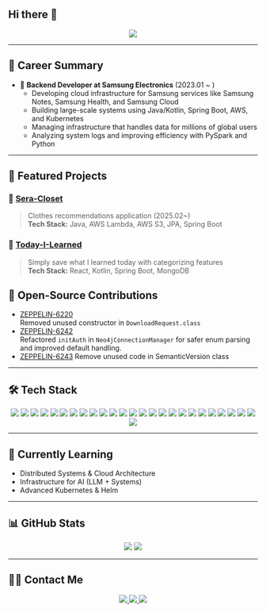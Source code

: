 ## Hi there 👋

<div align="center">
  <img src="https://capsule-render.vercel.app/api?type=cylinder&color=0:ff00ff,100:0000ff&height=120&text=Bang%20the%20world!&animation=scaleIn&fontColor=ffffff&fontSize=60" />
</div>

---

## 🎯 Career Summary
- 🏢 **Backend Developer at Samsung Electronics** (2023.01 ~ )
  - Developing cloud infrastructure for Samsung services like Samsung Notes, Samsung Health, and Samsung Cloud
  - Building large-scale systems using Java/Kotlin, Spring Boot, AWS, and Kubernetes
  - Managing infrastructure that handles data for millions of global users
  - Analyzing system logs and improving efficiency with PySpark and Python

---

## 📂 Featured Projects

### 🔹 [Sera-Closet](https://github.com/Sera-Virtual-Closet)
> Clothes recommendations application (2025.02~) </br>
**Tech Stack:** Java, AWS Lambda, AWS S3, JPA, Spring Boot 

### 🔹 [Today-I-Learned](https://github.com/eunhwa99/Today-I-Learned)
> Simply save what I learned today with categorizing features </br>
**Tech Stack:** React, Kotlin, Spring Boot, MongoDB

## 🌱 Open-Source Contributions
- [ZEPPELIN-6220](https://github.com/apache/zeppelin/pull/49700)  
  Removed unused constructor in `DownloadRequest.class`
- [ZEPPELIN-6242](https://github.com/apache/zeppelin/pull/4975)  
  Refactored `initAuth` in `Neo4jConnectionManager` for safer enum parsing and improved default handling.
- [ZEPPELIN-6243](https://github.com/apache/zeppelin/pull/4978)
  Remove unused code in SemanticVersion class


---

## 🛠️ Tech Stack

<div align="center">
<img src="https://img.shields.io/badge/java-007396?style=for-the-badge&logo=OpenJDK&logoColor=white">
<img src="https://img.shields.io/badge/Spring-6DB33F?style=for-the-badge&logo=Spring&logoColor=white">
<img src="https://img.shields.io/badge/springboot-6DB33F?style=for-the-badge&logo=springboot&logoColor=white">
<img src="https://img.shields.io/badge/JUnit5-25A162?style=for-the-badge&logo=JUnit5&logoColor=white">
<img src="https://img.shields.io/badge/Hibernate-59666C?style=for-the-badge&logo=Hibernate&logoColor=white">
<img src="https://img.shields.io/badge/MySQL-4479A1?style=for-the-badge&logo=MySQL&logoColor=white">
<img src="https://img.shields.io/badge/MongoDB-47A248?style=for-the-badge&logo=MongoDB&logoColor=white"/>
<img src="https://img.shields.io/badge/Apache%20Kafka-000?style=for-the-badge&logo=apachekafka&logoColor=white"> 
<img src="https://img.shields.io/badge/Redis-DC382D?style=for-the-badge&logo=Redis&logoColor=white"> 
<img src="https://img.shields.io/badge/docker-%230db7ed.svg?style=for-the-badge&logo=docker&logoColor=white"> 
<img src="https://img.shields.io/badge/Amazon%20EC2-FF9900?style=for-the-badge&logo=Amazon%20EC2&logoColor=white">
<img src="https://img.shields.io/badge/Amazon%20S3-569A31?style=for-the-badge&logo=Amazon%20S3&logoColor=white">
<img src="https://img.shields.io/badge/Amazon AWS-232F3E?style=for-the-badge&logo=amazonaws&logoColor=white"/>    
<img src="https://img.shields.io/badge/grafana-%23F46800.svg?style=for-the-badge&logo=grafana&logoColor=white">
<img src="https://img.shields.io/badge/Prometheus-E6522C?style=for-the-badge&logo=Prometheus&logoColor=white">
<img src="https://img.shields.io/badge/Python-3776AB?style=for-the-badge&logo=Python&logoColor=white">
<img src="https://img.shields.io/badge/Node.js-339933?style=for-the-badge&logo=Node.js&logoColor=white">
<img src="https://img.shields.io/badge/HTML5-E34F26?style=for-the-badge&logo=HTML5&logoColor=white">
<img src="https://img.shields.io/badge/JavaScript-F7DF1E?style=for-the-badge&logo=JavaScript&logoColor=white">
<img src="https://img.shields.io/badge/React-61DAFB?style=for-the-badge&logo=React&logoColor=white">
<img src="https://img.shields.io/badge/Kotlin-7F52FF?style=for-the-badge&logo=Kotlin&logoColor=white">
<img src="https://img.shields.io/badge/Android-3DDC84?style=for-the-badge&logo=Android&logoColor=white">
<img src="https://img.shields.io/badge/Kubernetes-326CE5?style=for-the-badge&logo=Kubernetes&logoColor=white"/>
<img src="https://img.shields.io/badge/React-61DAFB?style=for-the-badge&logo=React&logoColor=white"/>
<img src="https://img.shields.io/badge/Linux-FCC624?style=for-the-badge&logo=Linux&logoColor=black"/>
<img src="https://img.shields.io/badge/Postman-FF6C37?style=for-the-badge&logo=Postman&logoColor=white"/>
</div>

---

## 🌱 Currently Learning
- Distributed Systems & Cloud Architecture
- Infrastructure for AI (LLM + Systems)
- Advanced Kubernetes & Helm

---

## 📊 GitHub Stats

<div align="center">
  <img src="https://github-readme-stats.vercel.app/api?username=eunhwa99&show_icons=true&theme=tokyonight" />
  <img src="https://github-readme-stats.vercel.app/api/top-langs/?username=eunhwa99&layout=compact&theme=tokyonight" />
</div>

---

## 🧑‍💻 Contact Me

<div align="center">
  <a href="https://silver-programmer.tistory.com">
    <img src="https://img.shields.io/badge/Tistory-000000?style=for-the-badge&logo=Tistory&logoColor=white" />
  </a>
  <a href="https://www.linkedin.com/in/eunhwa-park-20a286248">
    <img src="https://img.shields.io/badge/-LinkedIn-blue?style=for-the-badge&logo=Linkedin&logoColor=white" />
  </a>
  <a href="mailto:sophia99@gmail.com">
    <img src="https://img.shields.io/badge/Gmail-EA4335?style=for-the-badge&logo=Gmail&logoColor=white" />
  </a>
</div>
